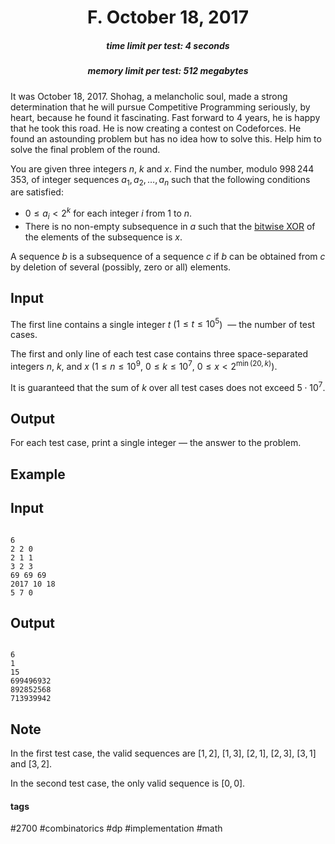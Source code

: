 <h1 style='text-align: center;'> F. October 18, 2017</h1>

<h5 style='text-align: center;'>time limit per test: 4 seconds</h5>
<h5 style='text-align: center;'>memory limit per test: 512 megabytes</h5>

It was October 18, 2017. Shohag, a melancholic soul, made a strong determination that he will pursue Competitive Programming seriously, by heart, because he found it fascinating. Fast forward to 4 years, he is happy that he took this road. He is now creating a contest on Codeforces. He found an astounding problem but has no idea how to solve this. Help him to solve the final problem of the round.

You are given three integers $n$, $k$ and $x$. Find the number, modulo $998\,244\,353$, of integer sequences $a_1, a_2, \ldots, a_n$ such that the following conditions are satisfied: 

* $0 \le a_i \lt 2^k$ for each integer $i$ from $1$ to $n$.
* There is no non-empty subsequence in $a$ such that the [bitwise XOR](https://en.wikipedia.org/wiki/Bitwise_operation#XOR) of the elements of the subsequence is $x$.

A sequence $b$ is a subsequence of a sequence $c$ if $b$ can be obtained from $c$ by deletion of several (possibly, zero or all) elements.

## Input

The first line contains a single integer $t$ ($1 \le t \le 10^5$)  — the number of test cases.

The first and only line of each test case contains three space-separated integers $n$, $k$, and $x$ ($1 \le n \le 10^9$, $0 \le k \le 10^7$, $0 \le x \lt 2^{\operatorname{min}(20, k)}$).

It is guaranteed that the sum of $k$ over all test cases does not exceed $5 \cdot 10^7$.

## Output

For each test case, print a single integer — the answer to the problem.

## Example

## Input


```

6
2 2 0
2 1 1
3 2 3
69 69 69
2017 10 18
5 7 0

```
## Output


```

6
1
15
699496932
892852568
713939942

```
## Note

In the first test case, the valid sequences are $[1, 2]$, $[1, 3]$, $[2, 1]$, $[2, 3]$, $[3, 1]$ and $[3, 2]$.

In the second test case, the only valid sequence is $[0, 0]$.



#### tags 

#2700 #combinatorics #dp #implementation #math 
